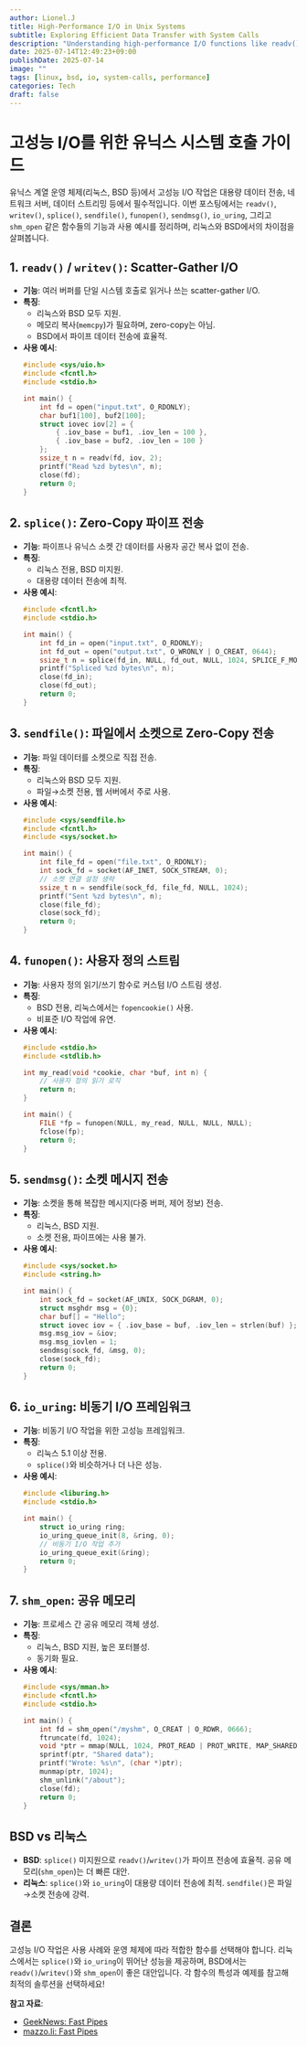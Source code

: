 ```yaml
---
author: Lionel.J
title: High-Performance I/O in Unix Systems
subtitle: Exploring Efficient Data Transfer with System Calls
description: "Understanding high-performance I/O functions like readv(), writev(), splice(), sendfile(), and more in Linux and BSD"
date: 2025-07-14T12:49:23+09:00
publishDate: 2025-07-14
image: ""
tags: [linux, bsd, io, system-calls, performance]
categories: Tech
draft: false
---
```



# 고성능 I/O를 위한 유닉스 시스템 호출 가이드

유닉스 계열 운영 체제(리눅스, BSD 등)에서 고성능 I/O 작업은 대용량 데이터 전송, 네트워크 서버, 데이터 스트리밍 등에서 필수적입니다. 이번 포스팅에서는 `readv()`, `writev()`, `splice()`, `sendfile()`, `funopen()`, `sendmsg()`, `io_uring`, 그리고 `shm_open` 같은 함수들의 기능과 사용 예시를 정리하며, 리눅스와 BSD에서의 차이점을 살펴봅니다.

## 1. `readv()` / `writev()`: Scatter-Gather I/O
- **기능**: 여러 버퍼를 단일 시스템 호출로 읽거나 쓰는 scatter-gather I/O.
- **특징**:
  - 리눅스와 BSD 모두 지원.
  - 메모리 복사(`memcpy`)가 필요하며, zero-copy는 아님.
  - BSD에서 파이프 데이터 전송에 효율적.
- **사용 예시**:
  ```c
  #include <sys/uio.h>
  #include <fcntl.h>
  #include <stdio.h>

  int main() {
      int fd = open("input.txt", O_RDONLY);
      char buf1[100], buf2[100];
      struct iovec iov[2] = {
          { .iov_base = buf1, .iov_len = 100 },
          { .iov_base = buf2, .iov_len = 100 }
      };
      ssize_t n = readv(fd, iov, 2);
      printf("Read %zd bytes\n", n);
      close(fd);
      return 0;
  }
  ```

## 2. `splice()`: Zero-Copy 파이프 전송
- **기능**: 파이프나 유닉스 소켓 간 데이터를 사용자 공간 복사 없이 전송.
- **특징**:
  - 리눅스 전용, BSD 미지원.
  - 대용량 데이터 전송에 최적.
- **사용 예시**:
  ```c
  #include <fcntl.h>
  #include <stdio.h>

  int main() {
      int fd_in = open("input.txt", O_RDONLY);
      int fd_out = open("output.txt", O_WRONLY | O_CREAT, 0644);
      ssize_t n = splice(fd_in, NULL, fd_out, NULL, 1024, SPLICE_F_MOVE);
      printf("Spliced %zd bytes\n", n);
      close(fd_in);
      close(fd_out);
      return 0;
  }
  ```

## 3. `sendfile()`: 파일에서 소켓으로 Zero-Copy 전송
- **기능**: 파일 데이터를 소켓으로 직접 전송.
- **특징**:
  - 리눅스와 BSD 모두 지원.
  - 파일→소켓 전용, 웹 서버에서 주로 사용.
- **사용 예시**:
  ```c
  #include <sys/sendfile.h>
  #include <fcntl.h>
  #include <sys/socket.h>

  int main() {
      int file_fd = open("file.txt", O_RDONLY);
      int sock_fd = socket(AF_INET, SOCK_STREAM, 0);
      // 소켓 연결 설정 생략
      ssize_t n = sendfile(sock_fd, file_fd, NULL, 1024);
      printf("Sent %zd bytes\n", n);
      close(file_fd);
      close(sock_fd);
      return 0;
  }
  ```

## 4. `funopen()`: 사용자 정의 스트림
- **기능**: 사용자 정의 읽기/쓰기 함수로 커스텀 I/O 스트림 생성.
- **특징**:
  - BSD 전용, 리눅스에서는 `fopencookie()` 사용.
  - 비표준 I/O 작업에 유연.
- **사용 예시**:
  ```c
  #include <stdio.h>
  #include <stdlib.h>

  int my_read(void *cookie, char *buf, int n) {
      // 사용자 정의 읽기 로직
      return n;
  }

  int main() {
      FILE *fp = funopen(NULL, my_read, NULL, NULL, NULL);
      fclose(fp);
      return 0;
  }
  ```

## 5. `sendmsg()`: 소켓 메시지 전송
- **기능**: 소켓을 통해 복잡한 메시지(다중 버퍼, 제어 정보) 전송.
- **특징**:
  - 리눅스, BSD 지원.
  - 소켓 전용, 파이프에는 사용 불가.
- **사용 예시**:
  ```c
  #include <sys/socket.h>
  #include <string.h>

  int main() {
      int sock_fd = socket(AF_UNIX, SOCK_DGRAM, 0);
      struct msghdr msg = {0};
      char buf[] = "Hello";
      struct iovec iov = { .iov_base = buf, .iov_len = strlen(buf) };
      msg.msg_iov = &iov;
      msg.msg_iovlen = 1;
      sendmsg(sock_fd, &msg, 0);
      close(sock_fd);
      return 0;
  }
  ```

## 6. `io_uring`: 비동기 I/O 프레임워크
- **기능**: 비동기 I/O 작업을 위한 고성능 프레임워크.
- **특징**:
  - 리눅스 5.1 이상 전용.
  - `splice()`와 비슷하거나 더 나은 성능.
- **사용 예시**:
  ```c
  #include <liburing.h>
  #include <stdio.h>

  int main() {
      struct io_uring ring;
      io_uring_queue_init(8, &ring, 0);
      // 비동기 I/O 작업 추가
      io_uring_queue_exit(&ring);
      return 0;
  }
  ```

## 7. `shm_open`: 공유 메모리
- **기능**: 프로세스 간 공유 메모리 객체 생성.
- **특징**:
  - 리눅스, BSD 지원, 높은 포터블성.
  - 동기화 필요.
- **사용 예시**:
  ```c
  #include <sys/mman.h>
  #include <fcntl.h>
  #include <stdio.h>

  int main() {
      int fd = shm_open("/myshm", O_CREAT | O_RDWR, 0666);
      ftruncate(fd, 1024);
      void *ptr = mmap(NULL, 1024, PROT_READ | PROT_WRITE, MAP_SHARED, fd, 0);
      sprintf(ptr, "Shared data");
      printf("Wrote: %s\n", (char *)ptr);
      munmap(ptr, 1024);
      shm_unlink("/about");
      close(fd);
      return 0;
  }
  ```

## BSD vs 리눅스
- **BSD**: `splice()` 미지원으로 `readv()`/`writev()`가 파이프 전송에 효율적. 공유 메모리(`shm_open`)는 더 빠른 대안.
- **리눅스**: `splice()`와 `io_uring`이 대용량 데이터 전송에 최적. `sendfile()`은 파일→소켓 전송에 강력.

## 결론
고성능 I/O 작업은 사용 사례와 운영 체제에 따라 적합한 함수를 선택해야 합니다. 리눅스에서는 `splice()`와 `io_uring`이 뛰어난 성능을 제공하며, BSD에서는 `readv()`/`writev()`와 `shm_open`이 좋은 대안입니다. 각 함수의 특성과 예제를 참고해 최적의 솔루션을 선택하세요!

**참고 자료**:
- [GeekNews: Fast Pipes](https://news.hada.io/topic?id=21623)
- [mazzo.li: Fast Pipes](https://mazzo.li/posts/fast-pipes.html)

